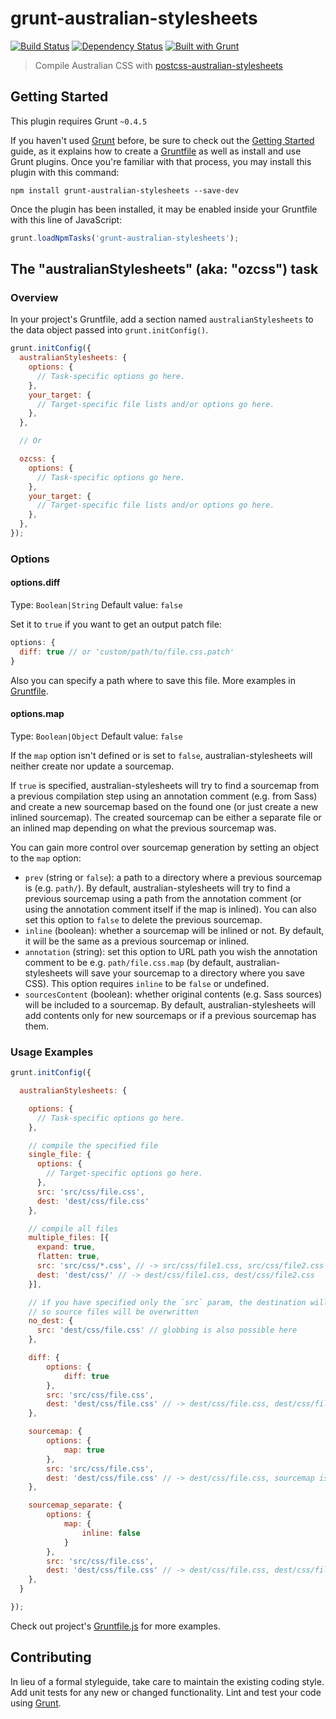# grunt-australian-stylesheets
[![Build Status](https://travis-ci.org/stevemao/grunt-australian-stylesheets.png?branch=master)](https://travis-ci.org/stevemao/grunt-australian-stylesheets)
[![Dependency Status](https://david-dm.org/stevemao/grunt-australian-stylesheets.png)](https://david-dm.org/stevemao/grunt-australian-stylesheets)
[![Built with Grunt](https://cdn.gruntjs.com/builtwith.png)](http://gruntjs.com/)

> Compile Australian CSS with [postcss-australian-stylesheets](https://github.com/dp-lewis/postcss-australian-stylesheets)

## Getting Started
This plugin requires Grunt `~0.4.5`

If you haven't used [Grunt](http://gruntjs.com/) before, be sure to check out the [Getting Started](http://gruntjs.com/getting-started) guide, as it explains how to create a [Gruntfile](http://gruntjs.com/sample-gruntfile) as well as install and use Grunt plugins. Once you're familiar with that process, you may install this plugin with this command:

```shell
npm install grunt-australian-stylesheets --save-dev
```

Once the plugin has been installed, it may be enabled inside your Gruntfile with this line of JavaScript:

```js
grunt.loadNpmTasks('grunt-australian-stylesheets');
```

## The "australianStylesheets" (aka: "ozcss") task

### Overview
In your project's Gruntfile, add a section named `australianStylesheets` to the data object passed into `grunt.initConfig()`.

```js
grunt.initConfig({
  australianStylesheets: {
    options: {
      // Task-specific options go here.
    },
    your_target: {
      // Target-specific file lists and/or options go here.
    },
  },

  // Or

  ozcss: {
    options: {
      // Task-specific options go here.
    },
    your_target: {
      // Target-specific file lists and/or options go here.
    },
  },
});
```

### Options

#### options.diff
Type: `Boolean|String`
Default value: `false`

Set it to `true` if you want to get an output patch file:

```js
options: {
  diff: true // or 'custom/path/to/file.css.patch'
}
```
Also you can specify a path where to save this file. More examples in [Gruntfile](https://github.com/stevemao/grunt-australian-stylesheets/blob/master/Gruntfile.js).

#### options.map
Type: `Boolean|Object`
Default value: `false`

If the `map` option isn't defined or is set to `false`, australian-stylesheets will neither create nor update a sourcemap.

If `true` is specified, australian-stylesheets will try to find a sourcemap from a previous compilation step using an annotation comment (e.g. from Sass) and create a new sourcemap based on the found one (or just create a new inlined sourcemap). The created sourcemap can be either a separate file or an inlined map depending on what the previous sourcemap was.

You can gain more control over sourcemap generation by setting an object to the `map` option:

* `prev` (string or `false`): a path to a directory where a previous sourcemap is (e.g. `path/`). By default, australian-stylesheets will try to find a previous sourcemap using a path from the annotation comment (or using the annotation comment itself if the map is inlined). You can also set this option to `false` to delete the previous sourcemap.
* `inline` (boolean): whether a sourcemap will be inlined or not. By default, it will be the same as a previous sourcemap or inlined.
* `annotation` (string): set this option to URL path you wish the annotation comment to be e.g. `path/file.css.map` (by default, australian-stylesheets will save your sourcemap to a directory where you save CSS). This option requires `inline` to be `false` or undefined.
* `sourcesContent` (boolean): whether original contents (e.g. Sass sources) will be included to a sourcemap. By default, australian-stylesheets will add contents only for new sourcemaps or if a previous sourcemap has them.

### Usage Examples

```js
grunt.initConfig({

  australianStylesheets: {

    options: {
      // Task-specific options go here.
    },

    // compile the specified file
    single_file: {
      options: {
        // Target-specific options go here.
      },
      src: 'src/css/file.css',
      dest: 'dest/css/file.css'
    },

    // compile all files
    multiple_files: [{
      expand: true,
      flatten: true,
      src: 'src/css/*.css', // -> src/css/file1.css, src/css/file2.css
      dest: 'dest/css/' // -> dest/css/file1.css, dest/css/file2.css
    }],

    // if you have specified only the `src` param, the destination will be set automatically,
    // so source files will be overwritten
    no_dest: {
      src: 'dest/css/file.css' // globbing is also possible here
    },

    diff: {
        options: {
            diff: true
        },
        src: 'src/css/file.css',
        dest: 'dest/css/file.css' // -> dest/css/file.css, dest/css/file.css.patch
    },

    sourcemap: {
        options: {
            map: true
        },
        src: 'src/css/file.css',
        dest: 'dest/css/file.css' // -> dest/css/file.css, sourcemap is inlined
    },

    sourcemap_separate: {
        options: {
            map: {
                inline: false
            }
        },
        src: 'src/css/file.css',
        dest: 'dest/css/file.css' // -> dest/css/file.css, dest/css/file.css.map
    },
  }

});
```

Check out project's [Gruntfile.js](https://github.com/stevemao/grunt-australian-stylesheets/blob/master/Gruntfile.js) for more examples.

## Contributing
In lieu of a formal styleguide, take care to maintain the existing coding style. Add unit tests for any new or changed functionality. Lint and test your code using [Grunt](http://gruntjs.com/).
